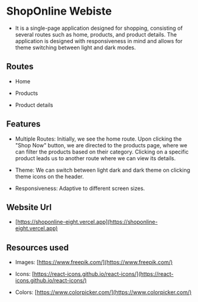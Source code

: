# ShopOnline Webiste

- It is a single-page application designed for shopping, consisting of several routes such as home, products, and product details. The application is designed with responsiveness in mind and allows for theme switching between light and dark modes.

## Routes

- Home

- Products

- Product details

## Features

- Multiple Routes: Initially, we see the home route. Upon clicking the "Shop Now" button, we are directed to the products page, where we can filter the products based on their category. Clicking on a specific product leads us to another route where we can view its details.

- Theme: We can switch between light dark and dark theme on clicking theme icons on the header.

- Responsiveness: Adaptive to different screen sizes.

## Website Url

- [https://shoponline-eight.vercel.app](https://shoponline-eight.vercel.app)

## Resources used

- Images: [https://www.freepik.com/](https://www.freepik.com/)

- Icons: [https://react-icons.github.io/react-icons/](https://react-icons.github.io/react-icons/)

- Colors: [https://www.colorpicker.com/](https://www.colorpicker.com/)

